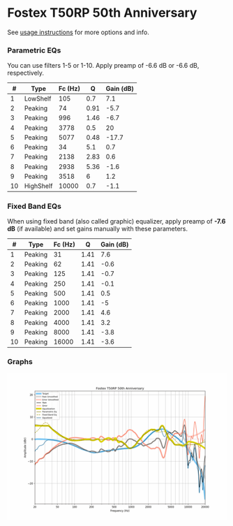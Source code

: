 # Fostex T50RP 50th Anniversary
See [usage instructions](https://github.com/jaakkopasanen/AutoEq#usage) for more options and info.

### Parametric EQs
You can use filters 1-5 or 1-10. Apply preamp of -6.6 dB or -6.6 dB, respectively.

|   # | Type      |   Fc (Hz) |    Q |   Gain (dB) |
|-----|-----------|-----------|------|-------------|
|   1 | LowShelf  |       105 | 0.7  |         7.1 |
|   2 | Peaking   |        74 | 0.91 |        -5.7 |
|   3 | Peaking   |       996 | 1.46 |        -6.7 |
|   4 | Peaking   |      3778 | 0.5  |        20   |
|   5 | Peaking   |      5077 | 0.48 |       -17.7 |
|   6 | Peaking   |        34 | 5.1  |         0.7 |
|   7 | Peaking   |      2138 | 2.83 |         0.6 |
|   8 | Peaking   |      2938 | 5.36 |        -1.6 |
|   9 | Peaking   |      3518 | 6    |         1.2 |
|  10 | HighShelf |     10000 | 0.7  |        -1.1 |

### Fixed Band EQs
When using fixed band (also called graphic) equalizer, apply preamp of **-7.6 dB** (if available) and set gains manually with these parameters.

|   # | Type    |   Fc (Hz) |    Q |   Gain (dB) |
|-----|---------|-----------|------|-------------|
|   1 | Peaking |        31 | 1.41 |         7.6 |
|   2 | Peaking |        62 | 1.41 |        -0.6 |
|   3 | Peaking |       125 | 1.41 |        -0.7 |
|   4 | Peaking |       250 | 1.41 |        -0.1 |
|   5 | Peaking |       500 | 1.41 |         0.5 |
|   6 | Peaking |      1000 | 1.41 |        -5   |
|   7 | Peaking |      2000 | 1.41 |         4.6 |
|   8 | Peaking |      4000 | 1.41 |         3.2 |
|   9 | Peaking |      8000 | 1.41 |        -3.8 |
|  10 | Peaking |     16000 | 1.41 |        -3.6 |

### Graphs
![](./Fostex%20T50RP%2050th%20Anniversary.png)
